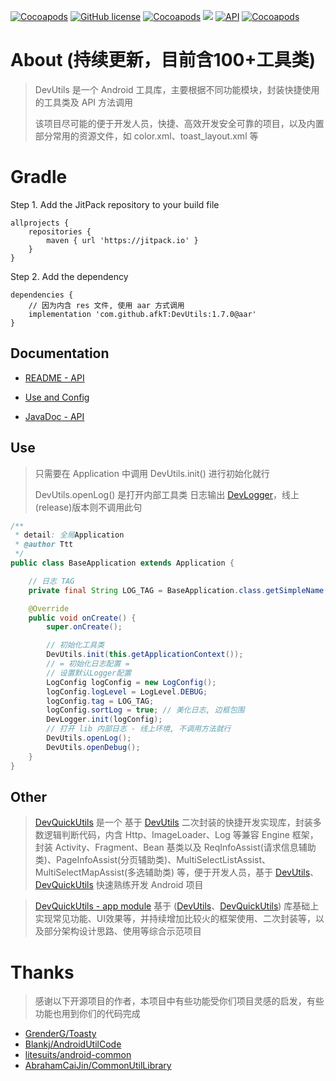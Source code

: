 
[![Cocoapods](https://img.shields.io/badge/GitHub-afkT-blue.svg)](https://github.com/afkT)
[![GitHub license](https://img.shields.io/github/license/afkT/DevUtils.svg)](https://github.com/afkT/DevUtils/blob/master/LICENSE)
[![Cocoapods](https://img.shields.io/badge/DevUtils-1.7.0-brightgreen.svg)](https://github.com/afkT/DevUtils)
[![](https://jitpack.io/v/afkT/DevUtils.svg)](https://jitpack.io/#afkT/DevUtils)
[![API](https://img.shields.io/badge/API-14%2B-brightgreen.svg?style=flat)](https://android-arsenal.com/api?level=14)
[![Cocoapods](https://img.shields.io/badge/utils-100+-ff69b4.svg)](https://github.com/afkT/DevUtils/blob/master/DevLibUtils/README.md)

# About (持续更新，目前含100+工具类)

> DevUtils 是一个 Android 工具库，主要根据不同功能模块，封装快捷使用的工具类及 API 方法调用
> <p>该项目尽可能的便于开发人员，快捷、高效开发安全可靠的项目，以及内置部分常用的资源文件，如 color.xml、toast_layout.xml 等

# Gradle

Step 1. Add the JitPack repository to your build file
```
allprojects {
	repositories {
		maven { url 'https://jitpack.io' }
	}
}
```

Step 2. Add the dependency
```
dependencies {
	// 因为内含 res 文件, 使用 aar 方式调用
	implementation 'com.github.afkT:DevUtils:1.7.0@aar'
}
```

## Documentation

- [README - API](https://github.com/afkT/DevUtils/blob/master/DevLibUtils/README.md)

- [Use and Config](https://github.com/afkT/DevUtils/blob/master/DevLibUtils/utils_readme/USE_CONFIG.md)

- [JavaDoc - API](https://javadoc.jitpack.io/com/github/afkT/DevUtils/1.7.0/javadoc/)


## Use

> 只需要在 Application 中调用 DevUtils.init() 进行初始化就行 <p>
> DevUtils.openLog() 是打开内部工具类 日志输出 [DevLogger](https://github.com/afkT/DevUtils/blob/master/DevLibUtils/utils_readme/logger/DevLogger.md)，线上(release)版本则不调用此句

```java
/**
 * detail: 全局Application
 * @author Ttt
 */
public class BaseApplication extends Application {

    // 日志 TAG
    private final String LOG_TAG = BaseApplication.class.getSimpleName();

    @Override
    public void onCreate() {
        super.onCreate();

        // 初始化工具类
        DevUtils.init(this.getApplicationContext());
        // = 初始化日志配置 =
        // 设置默认Logger配置
        LogConfig logConfig = new LogConfig();
        logConfig.logLevel = LogLevel.DEBUG;
        logConfig.tag = LOG_TAG;
        logConfig.sortLog = true; // 美化日志, 边框包围
        DevLogger.init(logConfig);
        // 打开 lib 内部日志 - 线上环境, 不调用方法就行
        DevUtils.openLog();
        DevUtils.openDebug();
    }
}
```

## Other

> [DevQuickUtils](https://github.com/afkT/DevQuickUtils) 是一个 基于 [DevUtils](https://github.com/afkT/DevUtils) 二次封装的快捷开发实现库，封装多数逻辑判断代码，内含 Http、ImageLoader、Log 等兼容 Engine 框架， 封装 Activity、Fragment、Bean 基类以及 ReqInfoAssist(请求信息辅助类)、PageInfoAssist(分页辅助类)、MultiSelectListAssist、MultiSelectMapAssist(多选辅助类) 等，便于开发人员，基于 [DevUtils](https://github.com/afkT/DevUtils)、[DevQuickUtils](https://github.com/afkT/DevQuickUtils) 快速熟练开发 Android 项目

> [DevQuickUtils - app module](https://github.com/afkT/DevQuickUtils/tree/master/app/src/main/java/demo/pro) 基于 ([DevUtils](https://github.com/afkT/DevUtils)、[DevQuickUtils](https://github.com/afkT/DevQuickUtils)) 库基础上实现常见功能、UI效果等，并持续增加比较火的框架使用、二次封装等，以及部分架构设计思路、使用等综合示范项目

# Thanks

> 感谢以下开源项目的作者，本项目中有些功能受你们项目灵感的启发，有些功能也用到你们的代码完成

- [GrenderG/Toasty](https://github.com/GrenderG/Toasty)
- [Blankj/AndroidUtilCode](https://github.com/Blankj/AndroidUtilCode)
- [litesuits/android-common](https://github.com/litesuits/android-common)
- [AbrahamCaiJin/CommonUtilLibrary](https://github.com/AbrahamCaiJin/CommonUtilLibrary)
